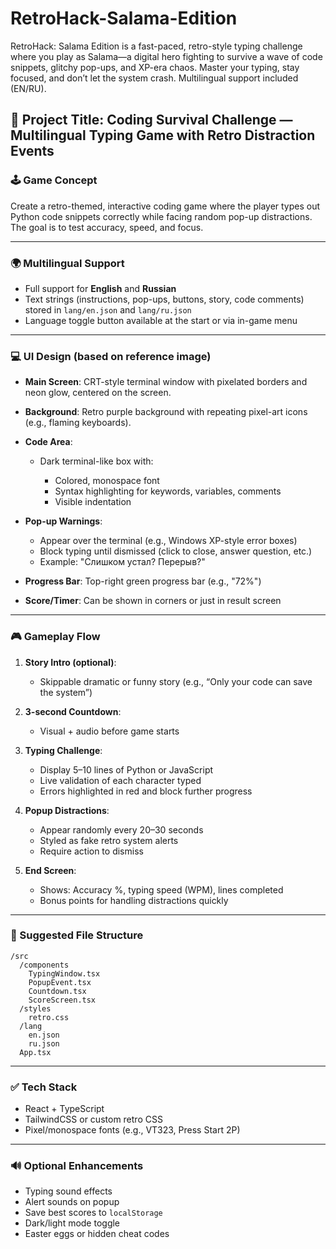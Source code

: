 # RetroHack-Salama-Edition
RetroHack: Salama Edition is a fast-paced, retro-style typing challenge where you play as Salama—a digital hero fighting to survive a wave of code snippets, glitchy pop-ups, and XP-era chaos. Master your typing, stay focused, and don’t let the system crash. Multilingual support included (EN/RU).

## 📌 Project Title: Coding Survival Challenge — Multilingual Typing Game with Retro Distraction Events

### 🕹️ Game Concept

Create a retro-themed, interactive coding game where the player types out Python code snippets correctly while facing random pop-up distractions. The goal is to test accuracy, speed, and focus.

---

### 🌍 Multilingual Support

* Full support for **English** and **Russian**
* Text strings (instructions, pop-ups, buttons, story, code comments) stored in `lang/en.json` and `lang/ru.json`
* Language toggle button available at the start or via in-game menu

---

### 💻 UI Design (based on reference image)

* **Main Screen**: CRT-style terminal window with pixelated borders and neon glow, centered on the screen.
* **Background**: Retro purple background with repeating pixel-art icons (e.g., flaming keyboards).
* **Code Area**:

  * Dark terminal-like box with:

    * Colored, monospace font
    * Syntax highlighting for keywords, variables, comments
    * Visible indentation
* **Pop-up Warnings**:

  * Appear over the terminal (e.g., Windows XP-style error boxes)
  * Block typing until dismissed (click to close, answer question, etc.)
  * Example: "Слишком устал? Перерыв?"
* **Progress Bar**: Top-right green progress bar (e.g., "72%")
* **Score/Timer**: Can be shown in corners or just in result screen

---

### 🎮 Gameplay Flow

1. **Story Intro (optional)**:

   * Skippable dramatic or funny story (e.g., “Only your code can save the system”)
2. **3-second Countdown**:

   * Visual + audio before game starts
3. **Typing Challenge**:

   * Display 5–10 lines of Python or JavaScript
   * Live validation of each character typed
   * Errors highlighted in red and block further progress
4. **Popup Distractions**:

   * Appear randomly every 20–30 seconds
   * Styled as fake retro system alerts
   * Require action to dismiss
5. **End Screen**:

   * Shows: Accuracy %, typing speed (WPM), lines completed
   * Bonus points for handling distractions quickly

---

### 📁 Suggested File Structure

```
/src
  /components
    TypingWindow.tsx
    PopupEvent.tsx
    Countdown.tsx
    ScoreScreen.tsx
  /styles
    retro.css
  /lang
    en.json
    ru.json
  App.tsx
```

---

### ✅ Tech Stack

* React + TypeScript
* TailwindCSS or custom retro CSS
* Pixel/monospace fonts (e.g., VT323, Press Start 2P)

---

### 🔊 Optional Enhancements

* Typing sound effects
* Alert sounds on popup
* Save best scores to `localStorage`
* Dark/light mode toggle
* Easter eggs or hidden cheat codes
